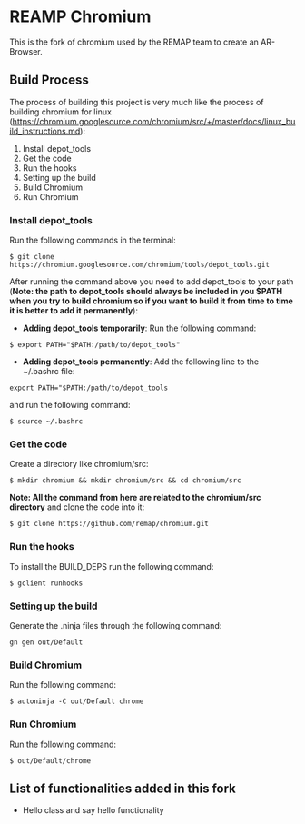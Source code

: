 # REAMP Chromium
This is the fork of chromium used by the REMAP team to create an AR-Browser.
## Build Process
The process of building this project is very much like the process of building chromium for linux (https://chromium.googlesource.com/chromium/src/+/master/docs/linux_build_instructions.md):
1. Install depot_tools
2. Get the code
3. Run the hooks
4. Setting up the build
5. Build Chromium
6. Run Chromium

### Install depot_tools
Run the following commands in the terminal:
```
$ git clone https://chromium.googlesource.com/chromium/tools/depot_tools.git
```
After running the command above you need to add depot_tools to your path (**Note: the path to depot_tools should always be included in you $PATH when you try to build chromium so if you want to build it from time to time it is better to add it permanently**):
* **Adding depot_tools temporarily**: Run the following command:
```
$ export PATH="$PATH:/path/to/depot_tools"
```
* **Adding depot_tools permanently**: Add the following line to the ~/.bashrc file:
```
export PATH="$PATH:/path/to/depot_tools
```
  and run the following command:
```
$ source ~/.bashrc
```
### Get the code
Create a directory like chromium/src:
```
$ mkdir chromium && mkdir chromium/src && cd chromium/src
```
**Note: All the command from here are related to the chromium/src directory**
and clone the code into it:
```
$ git clone https://github.com/remap/chromium.git
```
### Run the hooks
To install the BUILD_DEPS run the following command:
```
$ gclient runhooks
```
### Setting up the build
Generate the .ninja files through the following command:
```
gn gen out/Default
```
### Build Chromium
Run the following command:
```
$ autoninja -C out/Default chrome
```
### Run Chromium
Run the following command:
```
$ out/Default/chrome
```
## List of functionalities added in this fork
  * Hello class and say hello functionality
##
